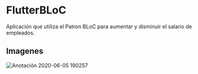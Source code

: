 # FlutterBLoC

Aplicación que utiliza el Patron BLoC para aumentar y disminuir el salario de empleados.

## Imagenes

![Anotación 2020-06-05 190257](https://user-images.githubusercontent.com/31090711/83932365-33bd5800-a75f-11ea-852a-4364b6a2c420.png)
